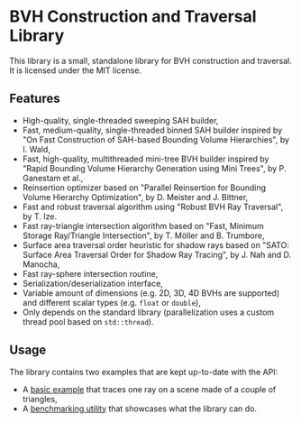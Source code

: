 # BVH Construction and Traversal Library

This library is a small, standalone library for BVH construction and traversal. It is licensed
under the MIT license.

## Features

- High-quality, single-threaded sweeping SAH builder,
- Fast, medium-quality, single-threaded binned SAH builder inspired by
  "On Fast Construction of SAH-based Bounding Volume Hierarchies", by I. Wald,
- Fast, high-quality, multithreaded mini-tree BVH builder inspired by
  "Rapid Bounding Volume Hierarchy Generation using Mini Trees", by P. Ganestam et al.,
- Reinsertion optimizer based on "Parallel Reinsertion for Bounding Volume Hierarchy
  Optimization", by D. Meister and J. Bittner,
- Fast and robust traversal algorithm using "Robust BVH Ray Traversal", by T. Ize.
- Fast ray-triangle intersection algorithm based on
  "Fast, Minimum Storage Ray/Triangle Intersection", by T. Möller and B. Trumbore,
- Surface area traversal order heuristic for shadow rays based on "SATO: Surface Area Traversal
  Order for Shadow Ray Tracing", by J. Nah and D. Manocha,
- Fast ray-sphere intersection routine,
- Serialization/deserialization interface,
- Variable amount of dimensions (e.g. 2D, 3D, 4D BVHs are supported) and different scalar types
  (e.g. `float` or `double`),
- Only depends on the standard library (parallelization uses a custom thread pool based on
  `std::thread`).

## Usage

The library contains two examples that are kept up-to-date with the API:

- A [basic example](test/simple_example.cpp) that traces one ray on a scene made of a couple of triangles,
- A [benchmarking utility](test/benchmark.cpp) that showcases what the library can do.
